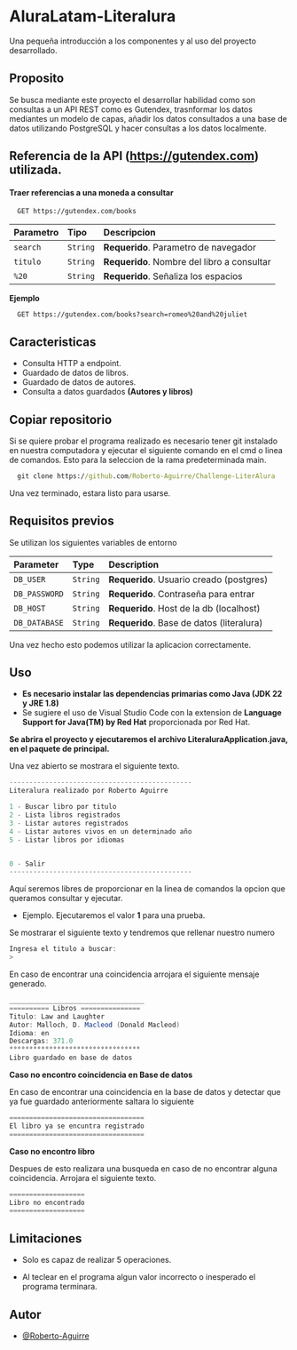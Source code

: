 
# AluraLatam-Literalura

Una pequeña introducción a los componentes y al uso del proyecto desarrollado.

## Proposito

Se busca mediante este proyecto el desarrollar habilidad como son consultas a un API REST como es Gutendex, trasnformar los datos mediantes un modelo de capas, añadir los datos consultados a una base de datos utilizando PostgreSQL y hacer consultas a los datos localmente.

## Referencia de la API (https://gutendex.com) utilizada.

#### Traer referencias a una moneda a consultar

```http
  GET https://gutendex.com/books
```

| Parametro | Tipo     | Descripcion                |
| :-------- | :------- | :------------------------- |
| `search` | `String` | **Requerido**. Parametro de navegador |
| `titulo` | `String` | **Requerido**. Nombre del libro a consultar|
| `%20` | `String` | **Requerido**. Señaliza los espacios|

**Ejemplo**

```http
  GET https://gutendex.com/books?search=romeo%20and%20juliet
```
## Caracteristicas

- Consulta HTTP a endpoint.
- Guardado de datos de libros.
- Guardado de datos de autores.
- Consulta a datos guardados **(Autores y libros)**

## Copiar repositorio
Si se quiere probar el programa realizado es necesario tener git instalado en nuestra computadora y ejecutar el siguiente comando en el cmd o linea de comandos. Esto para la seleccion de la rama predeterminada main.

```cmd
  git clone https://github.com/Roberto-Aguirre/Challenge-LiterAlura
```
    
Una vez terminado, estara listo para usarse.
## Requisitos previos

Se utilizan los siguientes variables de entorno

| Parameter | Type     | Description                |
| :-------- | :------- | :------------------------- |
| `DB_USER` | `String` | **Requerido**. Usuario creado (postgres) |
| `DB_PASSWORD` | `String` | **Requerido**. Contraseña para entrar|
| `DB_HOST` | `String` | **Requerido**. Host de la db (localhost)|
| `DB_DATABASE` | `String` | **Requerido**. Base de datos (literalura)|

Una vez hecho esto podemos utilizar la aplicacion correctamente.

## Uso 

- **Es necesario instalar las dependencias primarias como Java (JDK 22 y JRE 1.8)**
- Se sugiere el uso de Visual Studio Code con la extension de **Language Support for Java(TM) by Red Hat** proporcionada por Red Hat.

**Se abrira el proyecto y ejecutaremos el archivo LiteraluraApplication.java, en el paquete de principal.**

Una vez abierto se mostrara el siguiente texto.
```Java
----------------------------------------------
Literalura realizado por Roberto Aguirre

1 - Buscar libro por titulo
2 - Lista libros registrados
3 - Listar autores registrados
4 - Listar autores vivos en un determinado año
5 - Listar libros por idiomas


0 - Salir
----------------------------------------------
```
 Aquí seremos libres de proporcionar en la linea de comandos la opcion que queramos consultar y ejecutar.

* Ejemplo. Ejecutaremos el valor **1** para una prueba.

Se mostrarar el siguiente texto y tendremos que rellenar nuestro numero
```Java
Ingresa el titulo a buscar: 
> 
```
En caso de encontrar una coincidencia arrojara el siguiente mensaje generado.
```Java
__________________________________
========== Libros ===============
Titulo: Law and Laughter
Autor: Malloch, D. Macleod (Donald Macleod)
Idioma: en
Descargas: 371.0
°°°°°°°°°°°°°°°°°°°°°°°°°°°°°°°°°
Libro guardado en base de datos

```
**Caso no encontro coincidencia en Base de datos**

En caso de encontrar una coincidencia en la base de datos y detectar que ya fue guardado anteriormente saltara lo siguiente
```Java
==================================
El libro ya se encuntra registrado
==================================
```
**Caso no encontro libro**

Despues de esto realizara una busqueda en caso de no encontrar alguna coincidencia.
Arrojara el siguiente texto.
```Java
===================
Libro no encontrado
===================
```


## Limitaciones

* Solo es capaz de realizar 5 operaciones.

* Al teclear en el programa algun valor incorrecto o inesperado el programa terminara.


## Autor

- [@Roberto-Aguirre](https://www.github.com/Roberto-Aguirre)
